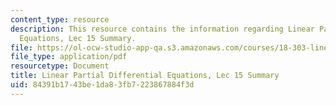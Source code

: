 ```yaml
---
content_type: resource
description: This resource contains the information regarding Linear Partial Differential
  Equations, Lec 15 Summary.
file: https://ol-ocw-studio-app-qa.s3.amazonaws.com/courses/18-303-linear-partial-differential-equations-analysis-and-numerics-fall-2014/84391b1743be1da83fb7223867884f3d_MIT18_303F14_Lecture15.pdf
file_type: application/pdf
resourcetype: Document
title: Linear Partial Differential Equations, Lec 15 Summary
uid: 84391b17-43be-1da8-3fb7-223867884f3d
---
```

